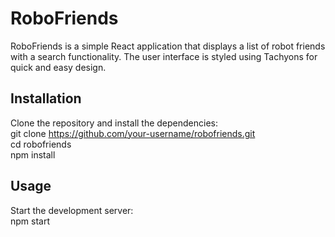 <h1>RoboFriends </h1>

RoboFriends is a simple React application that displays a list of robot friends with a search functionality. The user interface is styled using Tachyons for quick and easy design.

<h2>Installation </h2>

Clone the repository and install the dependencies: <br>
git clone https://github.com/your-username/robofriends.git <br>
cd robofriends <br>
npm install

<h2>Usage</h2>

Start the development server: <br>
npm start
